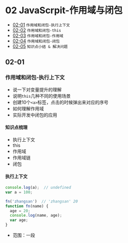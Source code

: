 # 02 JavaScrpit-作用域与闭包

* [02-01](https://github.com/TYRMars/JSLearn/tree/master/02#02-01) `作用域和闭包-执行上下文`
* [02-02](https://github.com/TYRMars/JSLearn/tree/master/02#02-02) `作用域和闭包-this`
* [02-03](https://github.com/TYRMars/JSLearn/tree/master/02#02-03) `作用域和闭包-作用域`
* [02-04](https://github.com/TYRMars/JSLearn/tree/master/02#02-04) `作用域和闭包-闭包`
* [02-05](https://github.com/TYRMars/JSLearn/tree/master/02#02-05) `知识点小结 & 解决问题`

## 02-01
### 作用域和闭包-执行上下文

* 说一下对变量提升的理解
* 说明`this`几种不同的使用场景
* 创建10个`<a>`标签，点击的时候弹出来对应的序号
* 如何理解作用域
* 实际开发中闭包的应用

#### 知识点梳理

* 执行上下文
* this
* 作用域
* 作用域链
* 闭包

#### 执行上下文

```JavaScript
console.log(a);  // undefined
var a = 100;

fn('zhangsan')  // 'zhangsan' 20
function fn(name) {
  age = 20;
  console.log(name, age);
  var age;
}
```

* 范围：一段<script>或者一个函数
* 全局：变量定义、函数声明
* 函数：变量定义、函数声明、this、arguments
* 注意⚠️“函数声明”和“函数表达式”的区别

```JavaScript
fn()
function fn() {
  //声明
}

fn1()
var fn1 = function () {
  //表示
}
var a = 100; //类似于这个

//全局声明

console.log(a);
var a = 100;

fn('zhangsan')
function fn(name) {
  console.log(this);
  age = 20;
  console.log(name,age);
  var age;

  bar(100);

  function bar(num) {
    console.log(num);
  }
}
```

## 02-02
### 作用域和闭包-this

* this 要在执行时才能确认值，定义时无法确认值

```JavaScript
var a = {
  name:'A',
  fn:function(){
    console.log(this.name);
  }
}
a.fn() //this === A
a.fn.call({name:'B'}) //this === {name:'B'}
var fn1 = a.fn;
fn1() //this === window
```
* 作为构造函数执行
* 作为对象属性执行
* 作为普通函数执行
* call apply bind

```JavaScript
function Foo(name){
  this.name = name;
}
var f = new Foo('zhangsan');

var obj = {
  name:'A',
  printName:function(){
    console.log(this.name);
  }
}
obj.printName()

function fn(){
  console.log(this);
}
fn()

// call apply bind
function fn1(name) {
  alert(name);
  console.log(this);
}
fn1.call({x:100},'zhangsan',20);
// bind
var fn2 = function fn2(name) {
  alert(name);
  console.log(this);
}.bind({y:200});
fn2('zhangsan',20);
```

## 02-03
### 作用域和闭包-作用域
#### 作用域

* 没有块级作用域
* 只有函数和全局作用域

```JavaScript
//无块级作用域
if(true){
  var name = 'zhangsan';
}
console.log(name);

//函数和全局作用域
var a = 100;
function fn() {
  var a = 200;
  console.log('fn',a);
}
console.log('global',a);
fn();
```

* 作用域链

```JavaScript
var a = 100;
function fn() {
  var b = 200;

  //但钱作用域没有定义变量，即“自由变量”
  console.log(a);
  console.log(b);
}
fn();

var a = 100;
function F1() {
  var b = 200;
  function F2() {
    var c = 300;
    console.log(a);//a是自由变量。形成一个链式结构，向父级去查找
    console.log(b);//b是自由变量
    console.log(c);//
  }
}
```

## 02-04
### 作用域和闭包-闭包

* 函数作为返回值

```JavaScript
function F1() {
  var a = 100;
  //返回一个函数（函数作为返回值）
  return function () {
    console.log(a);//自由变量，父作用域中查找
  }
}
//f1得到一个函数
var f1 = F1();
var a = 200;
f1();
```
* 函数作为参数传递
```JavaScript
function F1() {
  var a = 100;
  return function () {
    console.log(a);  //自由变量，父作用域中查找
  }
}
var f1 = F1();
function F2(fn) {
  var a = 200;
  fn();
}
F2(f1);
```

## 02-05
### 知识点小结 & 解决问题
#### 对变量提升的理解

* 变量定义
* 函数声明（注意和函数表达式的区别）

#### this几种不停的使用场景

* 作为构造函数执行
* 作为对象属性执行
* 作为普通函数执行
* call apply bind

```JavaScript
function Foo(name){
  this.name = name;
}
var f = new Foo('zhangsan');

var obj = {
  name:'A',
  printName:function(){
    console.log(this.name);
  }
}
obj.printName()

function fn(){
  console.log(this);
}
fn()

// call apply bind
function fn1(name) {
  alert(name);
  console.log(this);
}
fn1.call({x:100},'zhangsan',20);
// bind
var fn2 = function fn2(name) {
  alert(name);
  console.log(this);
}.bind({y:200});
fn2('zhangsan',20);
```
#### 创建10个<a>标签 点击的时候弹出来对应的序号
* 错误写法
```JavaScript
//这是一个错误的写法！！！
var i,a;
for (var i = 0; i < 10; i++) {
  a = document.createElement('a');
  a.innerHTML = i + '<br>';
  a.addEventListener('click',function (e) {
    e.preventDefault();
    alert(i)
  })
  document.body.appendChild(a);
}
//输出为如下： <a>"9"<br></a>
```

* 正确写法

```JavaScript
//这是一个正确写法！！！
var i;
for (i = 0; i < 10; i++) {
  (function(i){
    var a = document.createElement('a');
    a.innerHTML = i + '<br>';
    a.addEventListener('click',function (e) {
      e.preventDefault();
      alert(i);
    })
    document.body.appendChild(a);
  })(i)
}
```

#### 如何理解作用域

* 自由变量
* 作用域链，即自由变量的查找
* 闭包的两个场景


```JavaScript
var x=10;
function foo() {
  alert(x);
}
function bar() {
  var x=20;
  foo();
}
bar();
```

* 生命周期
* 作用范围

## 变量作用域

* 静态作用域
* 动态作用域

### 静态作用域

* 被称为词法作用域
* 由程序定义位置决定

```JavaScript
var x=10;
function foo() {
  alert(x);
}
function bar() {
  var x=20;
  foo();
}
bar();
```

---

| 全局作用域 | |
| :------------- | :------------- |
| x   | 10   |
| foo   | <funciton> |
| bar   | <funciton> |

---

| foo作用域 | |
| :------------- | :------------- |
| - | -  |

---

| bar作用域 | |
| :------------- | :------------- |
| x | 20 |

---

### 动态作用域

* 程序运行时刻
* 栈操作

---

| x:20 |
| :------------- |
| bar:<funciton> |
| foo:<funciton> |

---

# JS变量作用域

* JS使用静态作用域
* JS没有块级作用域(全局作用域、函数作用域)
* ES5中使用词法环境管理静态作用域

```JavaScript
var x = 10;
function foo() {
  var z = 30;
  function bar(q) {
    return x + y + q;
  }
  return bar;
}
var bar = foo(20);
bar(40);
```

* 环境记录
  - 形式参数
  - 函数声明
  - 变量
* 对外部词法环境的引用（outer）

---

---

#### 实际开发中闭包的应用
```JavaScript
//闭包实际应用中主要作用于封装变量，收取权限
function isFirstLoad() {
  var _list = [];
  return function (id) {
    if(_list.indexOf(id) >= 0){
      return false;
    }else {
      _list.push(id);
        return true;  
    }
  }
}

// 应用
var firstLoad = isFirstLoad()
firstLoad(10) // true
firstLoad(10) // false;
firstLoad(20) // true
```
